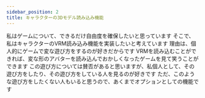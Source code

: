 ```yaml
---
sidebar_position: 2
title: キャラクターの3Dモデル読み込み機能
---
```


私はゲームについて、できるだけ自由度を確保したいと思っています
そこで、私はキャラクターのVRM読み込み機能を実装したいと考えています
理由は、個人的にゲームで変な遊び方をするのが好きだからです
VRMを読み込むことができれば、変な形のアバターを読み込んでおかしくなったゲームを見て笑うことができます
この遊び方については賛否があると思いますが、私個人として、その遊び方をしたり、その遊び方をしている人を見るのが好きです
ただ、このような遊び方をしたくない人もいると思うので、あくまでオプションとしての機能です


